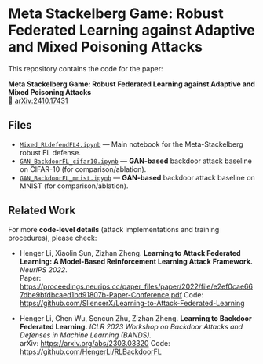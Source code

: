 # Meta Stackelberg Game: Robust Federated Learning against Adaptive and Mixed Poisoning Attacks

This repository contains the code for the paper:

**Meta Stackelberg Game: Robust Federated Learning against Adaptive and Mixed Poisoning Attacks**  
📄 [arXiv:2410.17431](https://arxiv.org/abs/2410.17431)


## Files
- [`Mixed_RLdefendFL4.ipynb`](./Mixed_RLdefendFL4.ipynb) — Main notebook for the Meta-Stackelberg robust FL defense.
- [`GAN_BackdoorFL_cifar10.ipynb`](./GAN_BackdoorFL_cifar10.ipynb) — **GAN-based** backdoor attack baseline on CIFAR-10 (for comparison/ablation).
- [`GAN_BackdoorFL_mnist.ipynb`](./GAN_BackdoorFL_mnist.ipynb) — **GAN-based** backdoor attack baseline on MNIST (for comparison/ablation).



## Related Work

For more **code-level details** (attack implementations and training procedures), please check:

- Henger Li, Xiaolin Sun, Zizhan Zheng. **Learning to Attack Federated Learning: A Model-Based Reinforcement Learning Attack Framework.** *NeurIPS 2022*.  
  Paper: https://proceedings.neurips.cc/paper_files/paper/2022/file/e2ef0cae667dbe9bfdbcaed1bd91807b-Paper-Conference.pdf
  Code: https://github.com/SliencerX/Learning-to-Attack-Federated-Learning  

- Henger Li, Chen Wu, Sencun Zhu, Zizhan Zheng. **Learning to Backdoor Federated Learning.** *ICLR 2023 Workshop on Backdoor Attacks and Defenses in Machine Learning (BANDS).*  
  arXiv: https://arxiv.org/abs/2303.03320
  Code: https://github.com/HengerLi/RLBackdoorFL
